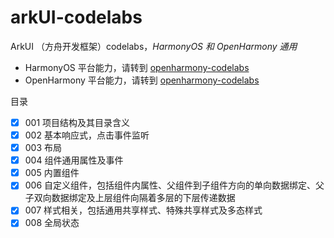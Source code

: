 # arkUI-codelabs
ArkUI （方舟开发框架）codelabs，<i>HarmonyOS 和 OpenHarmony 通用</i>
- HarmonyOS 平台能力，请转到 [openharmony-codelabs](https://github.com/harmonyos-dev/harmonyos-codelabs)
- OpenHarmony 平台能力，请转到 [openharmony-codelabs](https://github.com/harmonyos-dev/openharmony-codelabs)

目录
- [x] 001 项目结构及其目录含义
- [x] 002 基本响应式，点击事件监听
- [x] 003 布局
- [x] 004 组件通用属性及事件
- [x] 005 内置组件
- [x] 006 自定义组件，包括组件内属性、父组件到子组件方向的单向数据绑定、父子双向数据绑定及上层组件向隔着多层的下层传递数据
- [x] 007 样式相关，包括通用共享样式、特殊共享样式及多态样式
- [x] 008 全局状态
